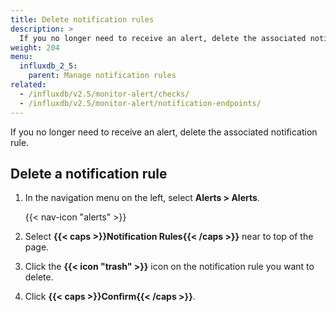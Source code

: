 ```yaml
---
title: Delete notification rules
description: >
  If you no longer need to receive an alert, delete the associated notification rule.
weight: 204
menu:
  influxdb_2_5:
    parent: Manage notification rules
related:
  - /influxdb/v2.5/monitor-alert/checks/
  - /influxdb/v2.5/monitor-alert/notification-endpoints/
---
```


If you no longer need to receive an alert, delete the associated notification rule.

## Delete a notification rule

1. In the navigation menu on the left, select **Alerts > Alerts**.

    {{< nav-icon "alerts" >}}

2. Select **{{< caps >}}Notification Rules{{< /caps >}}** near to top of the page.
3. Click the **{{< icon "trash" >}}** icon on the notification rule you want to delete.
4. Click **{{< caps >}}Confirm{{< /caps >}}**.

